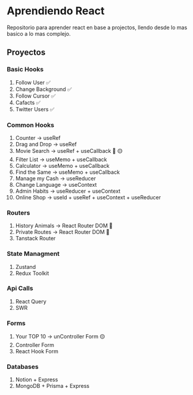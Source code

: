 # Aprendiendo React
Repositorio para aprender react en base a projectos, llendo desde lo mas basico a lo mas complejo.

## Proyectos

### Basic Hooks
1. Follow User ✅
0. Change Background ✅
0. Follow Cursor ✅
0. Cafacts ✅
0. Twitter Users ✅

### Common Hooks
1. Counter -> useRef
0. Drag and Drop -> useRef
0. Movie Search -> useRef + useCallback 🔵 🟡
0. Filter List -> useMemo + useCallback
0. Calculator -> useMemo + useCallback
0. Find the Same -> useMemo + useCallback
0. Manage my Cash -> useReducer
0. Change Language -> useContext
0. Admin Habits -> useReducer + useContext
0. Online Shop -> useId + useRef + useContext + useReducer 

### Routers
1. History Animals -> React Router DOM 🔵
0. Private Routes -> React Router DOM 🔵
0. Tanstack Router

### State Managment
1. Zustand
0. Redux Toolkit

### Api Calls
1. React Query
0. SWR

### Forms
1. Your TOP 10 -> unController Form 🟡
0. Controller Form
0. React Hook Form

### Databases
1. Notion + Express
0. MongoDB + Prisma + Express